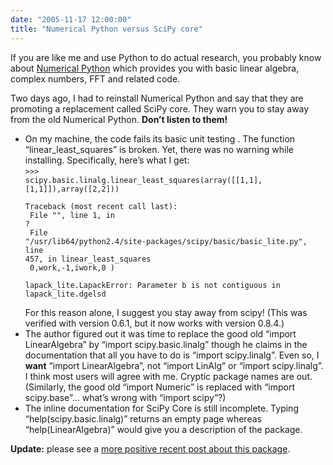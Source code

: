 ```yaml
---
date: "2005-11-17 12:00:00"
title: "Numerical Python versus SciPy core"
---
```




If you are like me and use Python to do actual research, you probably know about [Numerical Python](http://numeric.scipy.org/) which provides you with basic linear algebra, complex numbers, FFT and related code.

Two days ago, I had to reinstall Numerical Python and say that they are promoting a replacement called SciPy core. They warn you to stay away from the old Numerical Python. __Don&rsquo;t listen to them!__

- On my machine, the code fails its basic unit testing . The function &ldquo;linear_least_squares&rdquo; is broken. Yet, there was no warning while installing. Specifically, here&rsquo;s what I get:<br/>
<code>>>> scipy.basic.linalg.linear_least_squares(array([[1,1],[1,1]]),array([2,2]))<br/>
Traceback (most recent call last):<br/>
File "<stdin>", line 1, in ?<br/>
File "/usr/lib64/python2.4/site-packages/scipy/basic/basic_lite.py", line 457, in linear_least_squares<br/>
0,work,-1,iwork,0 )<br/>
lapack_lite.LapackError: Parameter b is not contiguous in lapack_lite.dgelsd<br/>
</stdin></code><br/>
For this reason alone, I suggest you stay away from scipy! (This was verified with version 0.6.1, but it now works with version 0.8.4.)
- The author figured out it was time to replace the good old &ldquo;import LinearAlgebra&rdquo; by &ldquo;import scipy.basic.linalg&rdquo; though he claims in the documentation that all you have to do is &ldquo;import scipy.linalg&rdquo;. Even so, I <b>want</b> &ldquo;import LinearAlgebra&rdquo;, not &ldquo;import LinAlg&rdquo; or &ldquo;import scipy.linalg&rdquo;. I think most users will agree with me. Cryptic package names are out. (Similarly, the good old &ldquo;import Numeric&rdquo; is replaced with &ldquo;import scipy.base&rdquo;&hellip; what&rsquo;s wrong with &ldquo;import scipy&rdquo;?) 
- The inline documentation for SciPy Core is still incomplete. Typing &ldquo;help(scipy.basic.linalg)&rdquo; returns an empty page whereas &ldquo;help(LinearAlgebra)&rdquo; would give you a description of the package.


__Update:__ please see a [more positive recent post about this package](/lemire/blog/2005/12/31/time-to-move-from-numerical-python-to-scipy-core/).

